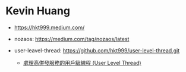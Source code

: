 # Kevin Huang

* https://hkt999.medium.com/

* nozaos: https://medium.com/tag/nozaos/latest
    
* user-leavel-thread: https://github.com/hkt999/user-level-thread.git
    * [處理高併發服務的用戶級線程 (User Level Thread)](https://hkt999.medium.com/%E5%AF%A6%E4%BD%9C%E7%94%A8%E6%88%B6%E7%B4%9A%E7%B7%9A%E7%A8%8B-user-level-thread-5424afd61274)
